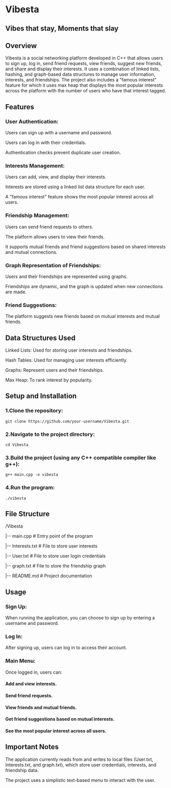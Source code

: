 # Vibesta
## Vibes that stay, Moments that slay 
## Overview
Vibesta is a social networking platform developed in C++ that allows users to sign up, log in, send friend requests, view friends, suggest new friends, and share and display their interests. It uses a combination of linked lists, hashing, and graph-based data structures to manage user information, interests, and friendships. The project also includes a "famous interest" feature for which it uses max heap that displays the most popular interests across the platform with the number of users who have that interest tagged.

## Features
### User Authentication:
Users can sign up with a username and password.

Users can log in with their credentials.

Authentication checks prevent duplicate user creation.

### Interests Management:
Users can add, view, and display their interests.

Interests are stored using a linked list data structure for each user.

A "famous interest" feature shows the most popular interest across all users.

### Friendship Management:
Users can send friend requests to others.

The platform allows users to view their friends.

It supports mutual friends and friend suggestions based on shared interests and mutual connections.

### Graph Representation of Friendships:
Users and their friendships are represented using graphs.

Friendships are dynamic, and the graph is updated when new connections are made.

### Friend Suggestions:
The platform suggests new friends based on mutual interests and mutual friends.

## Data Structures Used
Linked Lists: Used for storing user interests and friendships.

Hash Tables: Used for managing user interests efficiently.

Graphs: Represent users and their friendships.

Max Heap: To rank interest by popularity.

## Setup and Installation
### 1.Clone the repository:
    git clone https://github.com/your-username/Vibesta.git
### 2.Navigate to the project directory:
    cd Vibesta
### 3.Build the project (using any C++ compatible compiler like g++):
    g++ main.cpp -o vibesta
### 4.Run the program:
    ./vibesta
## File Structure
  /Vibesta
  
  |-- main.cpp            # Entry point of the program

  |-- Interests.txt       # File to store user interests

  |-- User.txt            # File to store user login credentials

  |-- graph.txt           # File to store the friendship graph

  |-- README.md           # Project documentation

## Usage
### Sign Up: 
  When running the application, you can choose to sign up by entering a username and password.

### Log In:
  After signing up, users can log in to access their account.

### Main Menu: 
Once logged in, users can:
#### Add and view interests.

#### Send friend requests.

#### View friends and mutual friends.

#### Get friend suggestions based on mutual interests.

#### See the most popular interest across all users.

## Important Notes
The application currently reads from and writes to local files (User.txt, Interests.txt, and graph.txt), which store user credentials, interests, and friendship data.

The project uses a simplistic text-based menu to interact with the user.

